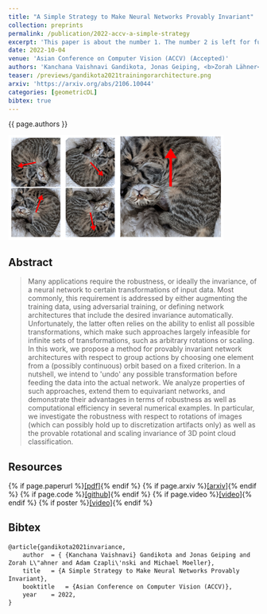 ```yaml
---
title: "A Simple Strategy to Make Neural Networks Provably Invariant"
collection: preprints
permalink: /publication/2022-accv-a-simple-strategy
excerpt: 'This paper is about the number 1. The number 2 is left for future work.'
date: 2022-10-04
venue: 'Asian Conference on Computer Vision (ACCV) (Accepted)'
authors: 'Kanchana Vaishnavi Gandikota, Jonas Geiping, <b>Zorah Lähner</b>, Adam Czapliński, Michael Moeller'
teaser: /previews/gandikota2021trainingorarchitecture.png
arxiv: 'https://arxiv.org/abs/2106.10044'
categories: [geometricDL]
bibtex: true
---
```


{{ page.authors }}

<img class="pub_teaser" src="../images/previews/gandikota2021trainingorarchitecture.png" alt="Teaser Image" title="teaser" />

## Abstract

> Many applications require the robustness, or ideally the invariance, of a neural network to certain transformations of input data. Most commonly, this requirement is addressed by either augmenting the training data, using adversarial training, or defining network architectures that include the desired invariance automatically. Unfortunately, the latter often relies on the ability to enlist all possible transformations, which make such approaches largely infeasible for infinite sets of transformations, such as arbitrary rotations or scaling. In this work, we propose a method for provably invariant network architectures with respect to group actions by choosing one element from a (possibly continuous) orbit based on a fixed criterion. In a nutshell, we intend to 'undo' any possible transformation before feeding the data into the actual network. We analyze properties of such approaches, extend them to equivariant networks, and demonstrate their advantages in terms of robustness as well as computational efficiency in several numerical examples. In particular, we investigate the robustness with respect to rotations of images (which can possibly hold up to discretization artifacts only) as well as the provable rotational and scaling invariance of 3D point cloud classification.


## Resources

{% if page.paperurl %}<a href=" {{ page.paperurl }} ">[pdf]</a>{% endif %} {% if page.arxiv %}<a href=" {{ page.arxiv }} ">[arxiv]</a>{% endif %} {% if page.code %}<a href=" {{ page.code }} ">[github]</a>{% endif %} {% if page.video %}<a href=" {{ page.video }} ">[video]</a>{% endif %} {% if poster %}<a href=" {{ page.poster }} ">[video]</a>{% endif %}

## Bibtex

    @article{gandikota2021invariance,
        author 	= { {Kanchana Vaishnavi} Gandikota and Jonas Geiping and Zorah L\"ahner and Adam Czapli\'nski and Michael Moeller},
        title 	= {A Simple Strategy to Make Neural Networks Provably Invariant},
        booktitle   = {Asian Conference on Computer Vision (ACCV)},
        year 	= 2022,
    }
